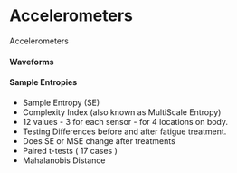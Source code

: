 # Accelerometers
Accelerometers

#### Waveforms ####


#### Sample Entropies #####
* Sample Entropy (SE)
* Complexity Index (also known as MultiScale Entropy)
* 12 values - 3 for each sensor - for 4 locations on body.
* Testing Differences before and after fatigue treatment.
* Does SE or MSE change after treatments
* Paired t-tests ( 17 cases )
* Mahalanobis Distance
